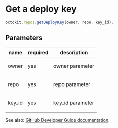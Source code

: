 # Get a deploy key

```js
octokit.repos.getDeployKey(owner, repo, key_id);
```

## Parameters

<table>
  <thead>
    <tr>
      <th>name</th>
      <th>required</th>
      <th>description</th>
    </tr>
  </thead>
  <tbody>
    <tr><td>owner</td><td>yes</td><td>

owner parameter

</td></tr>
<tr><td>repo</td><td>yes</td><td>

repo parameter

</td></tr>
<tr><td>key_id</td><td>yes</td><td>

key_id parameter

</td></tr>
  </tbody>
</table>

See also: [GitHub Developer Guide documentation](endpoint.documentationUrl).
